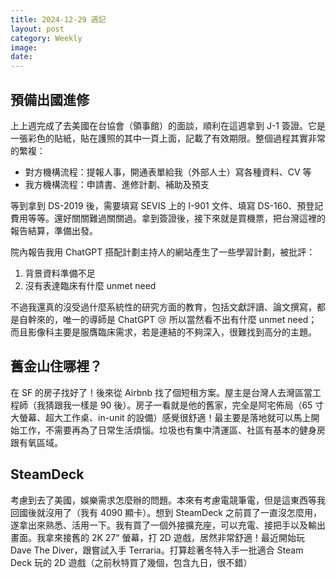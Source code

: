 ```yaml
---
title: 2024-12-29 週記
layout: post
category: Weekly
image: 
date:
---
```

## 預備出國進修

上上週完成了去美國在台協會（領事館）的面談，順利在這週拿到 J-1 簽證。它是一張彩色的貼紙，貼在護照的其中一頁上面，記載了有效期限。整個過程其實非常的繁複：

- 對方機構流程：提報人事，開通表單給我（外部人士）寫各種資料、CV 等
- 我方機構流程：申請書、進修計劃、補助及預支

等到拿到 DS-2019 後，需要填寫 SEVIS 上的 I-901 文件、填寫 DS-160、預登記費用等等。還好關關難過關關過。拿到簽證後，接下來就是買機票，把台灣這裡的報告結算，準備出發。

院內報告我用 ChatGPT 搭配計劃主持人的網站產生了一些學習計劃，被批評：

1. 背景資料準備不足
2. 沒有表達臨床有什麼 unmet need

不過我還真的沒受過什麼系統性的研究方面的教育，包括文獻評讀、論文撰寫，都是自幹來的，唯一的導師是 ChatGPT 😢 所以當然看不出有什麼 unmet need；而且影像科主要是服膺臨床需求，若是連結的不夠深入，很難找到高分的主題。

## 舊金山住哪裡？

在 SF 的房子找好了！後來從 Airbnb 找了個短租方案。屋主是台灣人去灣區當工程師（我猜跟我一樣是 90 後）。房子一看就是他的舊家，完全是阿宅佈局（65 寸大螢幕、超大工作桌、in-unit 的設備）感覺很舒適！最主要是落地就可以馬上開始工作，不需要再為了日常生活煩惱。垃圾也有集中清運區、社區有基本的健身房跟有氧區域。

## SteamDeck

考慮到去了美國，娛樂需求怎麼辦的問題。本來有考慮電競筆電，但是這東西等我回國後就沒用了（我有 4090 顯卡）。想到 SteamDeck 之前買了一直沒怎麼用，遂拿出來熟悉、活用一下。我有買了一個外接擴充座，可以充電、接把手以及輸出畫面。我拿來接舊的 2K 27“ 螢幕，打 2D 遊戲，居然非常舒適！最近開始玩 Dave The Diver，跟嘗試入手 Terraria。打算趁著冬特入手一批適合 Steam Deck 玩的 2D 遊戲（之前秋特買了幾個，包含九日，很不錯）